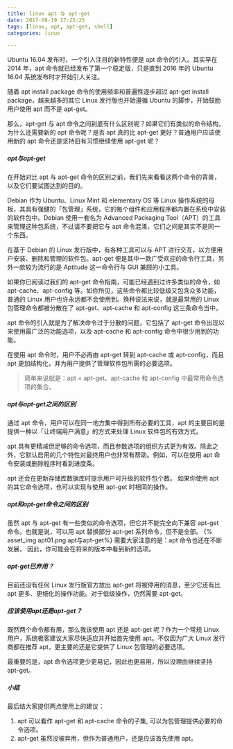 ```yaml
---
title: linux apt 与 apt-get
date: 2017-08-19 17:25:25
tags: [linux, apt, apt-get, shell]
categories: linux

---
```

Ubuntu 16.04 发布时，一个引人注目的新特性便是 apt 命令的引入。其实早在 2014 年，apt 命令就已经发布了第一个稳定版，只是直到 2016 年的 Ubuntu 16.04 系统发布时才开始引人关注。

随着 apt install package 命令的使用频率和普遍性逐步超过 apt-get install package，越来越多的其它 Linux 发行版也开始遵循 Ubuntu 的脚步，开始鼓励用户使用 apt 而不是 apt-get。

那么，apt-get 与 apt 命令之间到底有什么区别呢？如果它们有类似的命令结构，为什么还需要新的 apt 命令呢？是否 apt 真的比 apt-get 更好？普通用户应该使用新的 apt 命令还是坚持旧有习惯继续使用 apt-get 呢？
<!-- more -->
##### apt与apt-get
在开始对比 apt 与 apt-get 命令的区别之前，我们先来看看这两个命令的背景，以及它们要试图达到的目的。

Debian 作为 Ubuntu、Linux Mint 和 elementary OS 等 Linux 操作系统的母板，其具有强健的「包管理」系统，它的每个组件和应用程序都内置在系统中安装的软件包中。Debian 使用一套名为 Advanced Packaging Tool（APT）的工具来管理这种包系统，不过请不要把它与 apt 命令混淆，它们之间是其实不是同一个东西。

在基于 Debian 的 Linux 发行版中，有各种工具可以与 APT 进行交互，以方便用户安装、删除和管理的软件包。apt-get 便是其中一款广受欢迎的命令行工具，另外一款较为流行的是 Aptitude 这一命令行与 GUI 兼顾的小工具。

如果你已阅读过我们的 apt-get 命令指南，可能已经遇到过许多类似的命令，如apt-cache、apt-config 等。如你所见，这些命令都比较低级又包含众多功能，普通的 Linux 用户也许永远都不会使用到。换种说法来说，就是最常用的 Linux 包管理命令都被分散在了 apt-get、apt-cache 和 apt-config 这三条命令当中。

apt 命令的引入就是为了解决命令过于分散的问题，它包括了 apt-get 命令出现以来使用最广泛的功能选项，以及 apt-cache 和 apt-config 命令中很少用到的功能。

在使用 apt 命令时，用户不必再由 apt-get 转到 apt-cache 或 apt-config，而且 apt 更加结构化，并为用户提供了管理软件包所需的必要选项。
>简单来说就是：apt = apt-get、apt-cache 和 apt-config 中最常用命令选项的集合。

##### apt与apt-get之间的区别

通过 apt 命令，用户可以在同一地方集中得到所有必要的工具，apt 的主要目的是提供一种以「让终端用户满意」的方式来处理 Linux 软件包的有效方式。

apt 具有更精减但足够的命令选项，而且参数选项的组织方式更为有效。除此之外，它默认启用的几个特性对最终用户也非常有帮助。例如，可以在使用 apt 命令安装或删除程序时看到进度条。

apt 还会在更新存储库数据库时提示用户可升级的软件包个数。
如果你使用 apt 的其它命令选项，也可以实现与使用 apt-get 时相同的操作。

##### apt和apt-get命令之间的区别
虽然 apt 与 apt-get 有一些类似的命令选项，但它并不能完全向下兼容 apt-get 命令。也就是说，可以用 apt 替换部分 apt-get 系列命令，但不是全部。
{% asset_img apt01.png apt与apt-get%}
需要大家注意的是：apt 命令也还在不断发展， 因此，你可能会在将来的版本中看到新的选项。

##### apt-get已弃用？
目前还没有任何 Linux 发行版官方放出 apt-get 将被停用的消息，至少它还有比 apt 更多、更细化的操作功能。对于低级操作，仍然需要 apt-get。

##### 应该使用apt还是apt-get？
既然两个命令都有用，那么我该使用 apt 还是 apt-get 呢？作为一个常规 Linux 用户，系统极客建议大家尽快适应并开始首先使用 apt。不仅因为广大 Linux 发行商都在推荐 apt，更主要的还是它提供了 Linux 包管理的必要选项。

最重要的是，apt 命令选项更少更易记，因此也更易用，所以没理由继续坚持 apt-get。

##### 小结
最后结大家提供两点使用上的建议：
1. apt 可以看作 apt-get 和 apt-cache 命令的子集, 可以为包管理提供必要的命令选项。
2. apt-get 虽然没被弃用，但作为普通用户，还是应该首先使用 apt。
